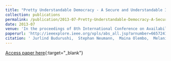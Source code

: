 ```yaml
---
title: "Pretty Understandable Democracy - A Secure and Understandable Internet Voting Scheme"
collection: publications
permalink: /publication/2013-07-Pretty-Understandable-Democracy-A-Secure-and-Understandable-Internet-Voting-Scheme
date: 2013-07
venue: 'In the proceedings of 8th International Conference on Availability, Reliability and Security (AReS 2013)'
paperurl: 'http://ieeexplore.ieee.org/xpls/abs_all.jsp?arnumber=6657241\&tag=1'
citation: ' Jurlind Budurushi,  Stephan Neumann,  Maina Olembo,  Melanie Volkamer, &quot;Pretty Understandable Democracy - A Secure and Understandable Internet Voting Scheme.&quot; In the proceedings of 8th International Conference on Availability, Reliability and Security (AReS 2013), 2013.'
---
```

[Access paper here](http://ieeexplore.ieee.org/xpls/abs_all.jsp?arnumber=6657241\&tag=1){:target="_blank"}

